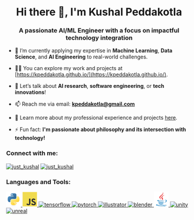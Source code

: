 <h1 align="center">Hi there 👋, I'm Kushal Peddakotla</h1>
<h3 align="center">A passionate AI/ML Engineer with a focus on impactful technology integration</h3>

- 🌱 I’m currently applying my expertise in **Machine Learning**, **Data Science**, and **AI Engineering** to real-world challenges.

- 👨‍💻 You can explore my work and projects at [https://kpeddakotla.github.io/](https://kpeddakotla.github.io/).

- 💬 Let’s talk about **AI research**, **software engineering**, or **tech innovations**!

- 📫 Reach me via email: **kpeddakotla@gmail.com**

- 📄 Learn more about my professional experience and projects [here](https://github.com/kpeddakotla/resume).

- ⚡ Fun fact: **I'm passionate about philosophy and its intersection with technology!**

<h3 align="left">Connect with me:</h3>
<p align="left">
<a href="https://twitter.com/just_kushal" target="blank"><img align="center" src="https://raw.githubusercontent.com/rahuldkjain/github-profile-readme-generator/master/src/images/icons/Social/twitter.svg" alt="just_kushal" height="30" width="40" /></a>
<a href="https://instagram.com/just_kushal" target="blank"><img align="center" src="https://raw.githubusercontent.com/rahuldkjain/github-profile-readme-generator/master/src/images/icons/Social/instagram.svg" alt="just_kushal" height="30" width="40" /></a>
</p>

<h3 align="left">Languages and Tools:</h3>
<p align="left"> 
  <a href="https://www.python.org" target="_blank" rel="noreferrer"> 
    <img src="https://raw.githubusercontent.com/devicons/devicon/master/icons/python/python-original.svg" alt="python" width="40" height="40"/> 
  </a> 
  <a href="https://www.javascript.com" target="_blank" rel="noreferrer"> 
    <img src="https://raw.githubusercontent.com/devicons/devicon/master/icons/javascript/javascript-original.svg" alt="javascript" width="40" height="40"/> 
  </a>
  <a href="https://www.tensorflow.org" target="_blank" rel="noreferrer"> 
    <img src="https://upload.wikimedia.org/wikipedia/commons/2/2d/TensorFlow_logo.svg" alt="tensorflow" width="40" height="40"/> 
  </a> 
  <a href="https://www.pytorch.org" target="_blank" rel="noreferrer"> 
    <img src="https://pytorch.org/assets/images/pytorch-logo.png" alt="pytorch" width="40" height="40"/> 
  </a> 
  <a href="https://www.adobe.com/in/products/illustrator.html" target="_blank" rel="noreferrer"> 
    <img src="https://www.vectorlogo.zone/logos/adobe_illustrator/adobe_illustrator-icon.svg" alt="illustrator" width="40" height="40"/> 
  </a> 
  <a href="https://www.blender.org/" target="_blank" rel="noreferrer"> 
    <img src="https://download.blender.org/branding/community/blender_community_badge_white.svg" alt="blender" width="40" height="40"/> 
  </a> 
  <a href="https://www.java.com" target="_blank" rel="noreferrer"> 
    <img src="https://raw.githubusercontent.com/devicons/devicon/master/icons/java/java-original.svg" alt="java" width="40" height="40"/> 
  </a>
  <a href="https://www.unity.com/" target="_blank" rel="noreferrer"> 
    <img src="https://www.vectorlogo.zone/logos/unity3d/unity3d-icon.svg" alt="unity" width="40" height="40"/> 
  </a> 
  <a href="https://www.unrealengine.com/" target="_blank" rel="noreferrer"> 
    <img src="https://raw.githubusercontent.com/kenangundogan/fontisto/036b7eca71aab1bef8e6a0518f7329f13ed62f6b/icons/svg/brand/unreal-engine.svg" alt="unreal" width="40" height="40"/> 
  </a>
</p>
